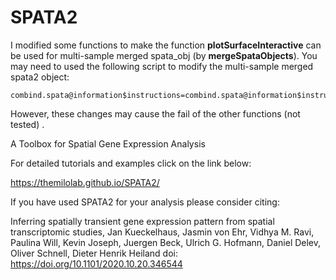 # SPATA2

I modified some functions to make the function **plotSurfaceInteractive** can be used for multi-sample merged spata_obj (by **mergeSpataObjects**).
You may need to used the following script to modify the multi-sample merged spata2 object:
```
combind.spata@information$instructions=combind.spata@information$instructions[[1]]
```
However, these changes may cause the fail of the other functions (not tested) . 

A Toolbox for Spatial Gene Expression Analysis

For detailed tutorials and examples click on the link below:

https://themilolab.github.io/SPATA2/

If you have used SPATA2 for your analysis please consider citing: 

Inferring spatially transient gene expression pattern from spatial transcriptomic studies,
Jan Kueckelhaus, Jasmin von Ehr, Vidhya M. Ravi, Paulina Will, Kevin Joseph, Juergen Beck, Ulrich G. Hofmann, Daniel Delev, Oliver Schnell, Dieter Henrik Heiland
doi: https://doi.org/10.1101/2020.10.20.346544




